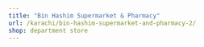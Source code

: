 ```yaml
---
title: "Bin Hashim Supermarket & Pharmacy"
url: /karachi/bin-hashim-supermarket-and-pharmacy-2/
shop: department store
---
```

